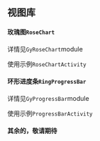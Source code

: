 ## 视图库

#### 玫瑰图`RoseChart`

详情见`GyRoseChart`module

使用示例`RoseChartActivity`

#### 环形进度条`RingProgressBar`

详情见`GyProgressBar`module

使用示例`ProgressBarActivity`

#### 其余的，敬请期待

